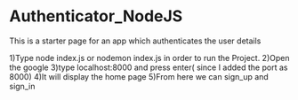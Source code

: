 # Authenticator_NodeJS
This is a starter page for an app which authenticates the user details

1)Type node index.js or nodemon index.js in order to run the Project.
2)Open the google
3)type localhost:8000 and press enter( since I added the port as 8000)
4)It will display the home page 
5)From here we can sign_up and sign_in
